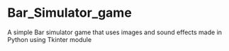 # Bar_Simulator_game
A simple Bar simulator game that uses images and sound effects made in Python using Tkinter module
